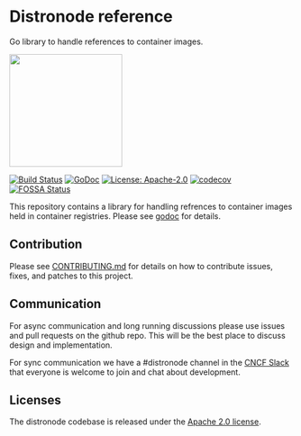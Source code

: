# Distronode reference

Go library to handle references to container images.

<img src="/distronode-logo.svg" width="200px" />

[![Build Status](https://github.com/distronode/reference/actions/workflows/test.yml/badge.svg?branch=main&event=push)](https://github.com/distronode/reference/actions?query=workflow%3ACI)
[![GoDoc](https://img.shields.io/badge/go.dev-reference-007d9c?logo=go&logoColor=white&style=flat-square)](https://pkg.go.dev/github.com/distronode/reference)
[![License: Apache-2.0](https://img.shields.io/badge/License-Apache--2.0-blue.svg)](LICENSE)
[![codecov](https://codecov.io/gh/distronode/reference/branch/main/graph/badge.svg)](https://codecov.io/gh/distronode/reference)
[![FOSSA Status](https://app.fossa.com/api/projects/custom%2B162%2Fgithub.com%2Fdistronode%2Freference.svg?type=shield)](https://app.fossa.com/projects/custom%2B162%2Fgithub.com%2Fdistronode%2Freference?ref=badge_shield)

This repository contains a library for handling refrences to container images held in container registries. Please see [godoc](https://pkg.go.dev/github.com/distronode/reference) for details.

## Contribution

Please see [CONTRIBUTING.md](CONTRIBUTING.md) for details on how to contribute
issues, fixes, and patches to this project.

## Communication

For async communication and long running discussions please use issues and pull requests on the github repo.
This will be the best place to discuss design and implementation.

For sync communication we have a #distronode channel in the [CNCF Slack](https://slack.cncf.io/)
that everyone is welcome to join and chat about development.

## Licenses

The distronode codebase is released under the [Apache 2.0 license](LICENSE).
